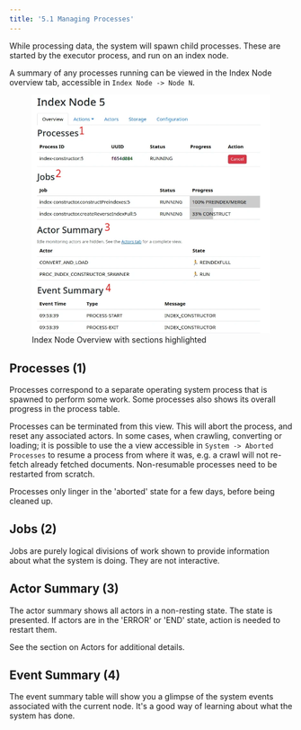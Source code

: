 ```yaml
---
title: '5.1 Managing Processes'
---
```


While processing data, the system will spawn child processes.  These are started by the executor process, and run on an index node.   

A summary of any processes running can be viewed in the Index Node overview tab, accessible in `Index Node -> Node N`.

<figure>
<img src="node_overview.webp">
<figcaption>Index Node Overview with sections highlighted</figcaption>
</figure>

## Processes (1)

Processes correspond to a separate operating system process that is spawned to perform some work.  Some processes also shows its overall progress in the process table.

Processes can be terminated from this view.  This will abort the process, and reset any associated actors.  In some cases, when crawling, converting or loading; it is possible to use the a view accessible in `System -> Aborted Processes` to resume a process from where it was, e.g. a crawl will not re-fetch already fetched documents.  Non-resumable processes need to be restarted from scratch. 

Processes only linger in the 'aborted' state for a few days, before being cleaned up.

## Jobs (2)

Jobs are purely logical divisions of work shown to provide information about what the system is doing.  They are not interactive.

## Actor Summary (3)

The actor summary shows all actors in a non-resting state.  The state is presented.  If actors are in the 'ERROR' or 'END' state, action is needed to restart them.  

See the section on Actors for additional details. 

## Event Summary (4)

The event summary table will show you a glimpse of the system events associated with the current node.  It's a good way of learning about what the system has done.